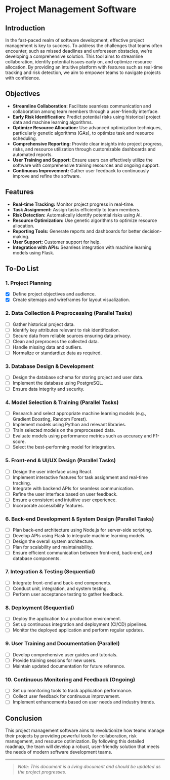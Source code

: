 # Project Management Software

## Introduction

In the fast-paced realm of software development, effective project management is key to success. To address the challenges that teams often encounter, such as missed deadlines and unforeseen obstacles, we're developing a comprehensive solution. This tool aims to streamline collaboration, identify potential issues early on, and optimize resource allocation. By providing an intuitive platform with features such as real-time tracking and risk detection, we aim to empower teams to navigate projects with confidence.

## Objectives

- **Streamline Collaboration:** Facilitate seamless communication and collaboration among team members through a user-friendly interface.
- **Early Risk Identification:** Predict potential risks using historical project data and machine learning algorithms.
- **Optimize Resource Allocation:** Use advanced optimization techniques, particularly genetic algorithms (GAs), to optimize task and resource scheduling.
- **Comprehensive Reporting:** Provide clear insights into project progress, risks, and resource utilization through customizable dashboards and automated reports.
- **User Training and Support:** Ensure users can effectively utilize the software with comprehensive training resources and ongoing support.
- **Continuous Improvement:** Gather user feedback to continuously improve and refine the software.

## Features

- **Real-time Tracking:** Monitor project progress in real-time.
- **Task Assignment:** Assign tasks efficiently to team members.
- **Risk Detection:** Automatically identify potential risks using AI.
- **Resource Optimization:** Use genetic algorithms to optimize resource allocation.
- **Reporting Tools:** Generate reports and dashboards for better decision-making.
- **User Support:** Customer support for help.
- **Integration with APIs:** Seamless integration with machine learning models using Flask.

## To-Do List

### 1. Project Planning
   - [x] Define project objectives and audience.
   - [x] Create sitemaps and wireframes for layout visualization.

### 2. Data Collection & Preprocessing (Parallel Tasks)
   - [ ] Gather historical project data.
   - [ ] Identify key attributes relevant to risk identification.
   - [ ] Secure data from reliable sources ensuring data privacy.
   - [ ] Clean and preprocess the collected data.
   - [ ] Handle missing data and outliers.
   - [ ] Normalize or standardize data as required.

### 3. Database Design & Development
   - [ ] Design the database schema for storing project and user data.
   - [ ] Implement the database using PostgreSQL.
   - [ ] Ensure data integrity and security.

### 4. Model Selection & Training (Parallel Tasks)
   - [ ] Research and select appropriate machine learning models (e.g., Gradient Boosting, Random Forest).
   - [ ] Implement models using Python and relevant libraries.
   - [ ] Train selected models on the preprocessed data.
   - [ ] Evaluate models using performance metrics such as accuracy and F1-score.
   - [ ] Select the best-performing model for integration.

### 5. Front-end & UI/UX Design (Parallel Tasks)
   - [ ] Design the user interface using React.
   - [ ] Implement interactive features for task assignment and real-time tracking.
   - [ ] Integrate with backend APIs for seamless communication.
   - [ ] Refine the user interface based on user feedback.
   - [ ] Ensure a consistent and intuitive user experience.
   - [ ] Incorporate accessibility features.

### 6. Back-end Development & System Design (Parallel Tasks)
   - [ ] Plan back-end architecture using Node.js for server-side scripting.
   - [ ] Develop APIs using Flask to integrate machine learning models.
   - [ ] Design the overall system architecture.
   - [ ] Plan for scalability and maintainability.
   - [ ] Ensure efficient communication between front-end, back-end, and database components.

### 7. Integration & Testing (Sequential)
   - [ ] Integrate front-end and back-end components.
   - [ ] Conduct unit, integration, and system testing.
   - [ ] Perform user acceptance testing to gather feedback.

### 8. Deployment (Sequential)
   - [ ] Deploy the application to a production environment.
   - [ ] Set up continuous integration and deployment (CI/CD) pipelines.
   - [ ] Monitor the deployed application and perform regular updates.

### 9. User Training and Documentation (Parallel)
   - [ ] Develop comprehensive user guides and tutorials.
   - [ ] Provide training sessions for new users.
   - [ ] Maintain updated documentation for future reference.

### 10. Continuous Monitoring and Feedback (Ongoing)
   - [ ] Set up monitoring tools to track application performance.
   - [ ] Collect user feedback for continuous improvement.
   - [ ] Implement enhancements based on user needs and industry trends.

## Conclusion

This project management software aims to revolutionize how teams manage their projects by providing powerful tools for collaboration, risk management, and resource optimization. By following this detailed roadmap, the team will develop a robust, user-friendly solution that meets the needs of modern software development teams.

---

> *Note: This document is a living document and should be updated as the project progresses.*
